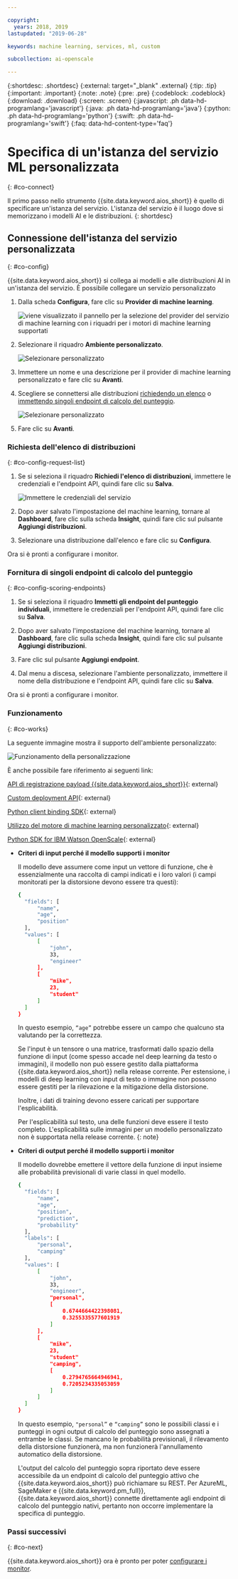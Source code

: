 ```yaml
---

copyright:
  years: 2018, 2019
lastupdated: "2019-06-28"

keywords: machine learning, services, ml, custom 

subcollection: ai-openscale

---
```


{:shortdesc: .shortdesc}
{:external: target="_blank" .external}
{:tip: .tip}
{:important: .important}
{:note: .note}
{:pre: .pre}
{:codeblock: .codeblock}
{:download: .download}
{:screen: .screen}
{:javascript: .ph data-hd-programlang='javascript'}
{:java: .ph data-hd-programlang='java'}
{:python: .ph data-hd-programlang='python'}
{:swift: .ph data-hd-programlang='swift'}
{:faq: data-hd-content-type='faq'}

# Specifica di un'istanza del servizio ML personalizzata
{: #co-connect}

Il primo passo nello strumento {{site.data.keyword.aios_short}} è quello di specificare un'istanza del servizio. L'istanza del servizio è il luogo dove si memorizzano i modelli AI e le distribuzioni.
{: shortdesc}

## Connessione dell'istanza del servizio personalizzata
{: #co-config}

{{site.data.keyword.aios_short}} si collega ai modelli e alle distribuzioni AI in un'istanza del servizio. È possibile collegare un servizio personalizzato

1. Dalla scheda **Configura**, fare clic su **Provider di machine learning**.

   ![viene visualizzato il pannello per la selezione del provider del servizio di machine learning con i riquadri per i motori di machine learning supportati](images/wos-machine-learning-providers-selection.png)

2. Selezionare il riquadro **Ambiente personalizzato**.

   ![Selezionare personalizzato](images/ml-custom-provider.png)

3. Immettere un nome e una descrizione per il provider di machine learning personalizzato e fare clic su **Avanti**. 

4. Scegliere se connettersi alle distribuzioni [richiedendo un elenco](/docs/services/ai-openscale?topic=ai-openscale-co-connect#co-config-request-list) o [immettendo singoli endpoint di calcolo del punteggio](/docs/services/ai-openscale?topic=ai-openscale-co-connect#co-config-scoring-endpoints).

   ![Selezionare personalizzato](images/ml-custom-connect-deployments.png)
    
5. Fare clic su **Avanti**.

### Richiesta dell'elenco di distribuzioni
{: #co-config-request-list}

1. Se si seleziona il riquadro **Richiedi l'elenco di distribuzioni**, immettere le credenziali e l'endpoint API, quindi fare clic su **Salva**.

   ![Immettere le credenziali del servizio](images/connect-custom-cred.png)

2. Dopo aver salvato l'impostazione del machine learning, tornare al **Dashboard**, fare clic sulla scheda **Insight**, quindi fare clic sul pulsante **Aggiungi distribuzioni**.

3. Selezionare una distribuzione dall'elenco e fare clic su **Configura**.

Ora si è pronti a configurare i monitor.

### Fornitura di singoli endpoint di calcolo del punteggio
{: #co-config-scoring-endpoints}

1. Se si seleziona il riquadro **Immetti gli endpoint del punteggio individuali**, immettere le credenziali per l'endpoint API, quindi fare clic su **Salva**.

2. Dopo aver salvato l'impostazione del machine learning, tornare al **Dashboard**, fare clic sulla scheda **Insight**, quindi fare clic sul pulsante **Aggiungi distribuzioni**.

3. Fare clic sul pulsante **Aggiungi endpoint**. 

4. Dal menu a discesa, selezionare l'ambiente personalizzato, immettere il nome della distribuzione e l'endpoint API, quindi fare clic su **Salva**.

Ora si è pronti a configurare i monitor.

### Funzionamento
{: #co-works}

La seguente immagine mostra il supporto dell'ambiente personalizzato:

![Funzionamento della personalizzazione](images/custom-how-works.png)

È anche possibile fare riferimento ai seguenti link:

[API di registrazione payload {{site.data.keyword.aios_short}}](https://{DomainName}/apidocs/ai-openscale#publish-scoring-payload){: external}

[Custom deployment API](https://aiopenscale-custom-deployement-spec.mybluemix.net/){: external}

[Python client binding SDK](http://ai-openscale-python-client.mybluemix.net/#bindings){: external}

[Utilizzo del motore di machine learning personalizzato](https://github.com/pmservice/ai-openscale-tutorials/blob/master/notebooks/AI%20OpenScale%20and%20Custom%20ML%20Engine.ipynb){: external}

[Python SDK for IBM Watson OpenScale](https://pypi.org/project/ibm-ai-openscale/){: external}

- **Criteri di input perché il modello supporti i monitor**

  Il modello deve assumere come input un vettore di funzione, che è essenzialmente una raccolta di campi indicati e i loro valori (i campi monitorati per la distorsione devono essere tra questi):

  ```bash
  {
    "fields": [
        "name",
        "age",
        "position"
    ],
    "values": [
        [
            "john",
            33,
            "engineer"
        ],
        [
            "mike",
            23,
            "student"
        ]
    ]
  }
  ```

  In questo esempio, `“age”` potrebbe essere un campo che qualcuno sta valutando per la correttezza.

  Se l'input è un tensore o una matrice, trasformati dallo spazio della funzione di input (come spesso accade nel deep learning da testo o immagini), il modello non può essere gestito dalla piattaforma {{site.data.keyword.aios_short}} nella release corrente. Per estensione, i modelli di deep learning con input di testo o immagine non possono essere gestiti per la rilevazione e la mitigazione della distorsione.

  Inoltre, i dati di training devono essere caricati per supportare l'esplicabilità.

  Per l'esplicabilità sul testo, una delle funzioni deve essere il testo completo. L'esplicabilità sulle immagini per un modello personalizzato non è supportata nella release corrente.
  {: note}

- **Criteri di output perché il modello supporti i monitor**

  Il modello dovrebbe emettere il vettore della funzione di input insieme alle probabilità previsionali di varie classi in quel modello.

  ```bash
  {
    "fields": [
        "name",
        "age",
        "position",
        "prediction",
        "probability"
    ],
    "labels": [
        "personal",
        "camping"
    ],
    "values": [
        [
            "john",
            33,
            "engineer",
            "personal",
            [
                0.6744664422398081,
                0.3255335577601919
            ]
        ],
        [
            "mike",
            23,
            "student"
            "camping",
            [
                0.2794765664946941,
                0.7205234335053059
            ]
        ]
    ]
  }
  ```

  In questo esempio, `"personal”` e `“camping”` sono le possibili classi e i punteggi in ogni output di calcolo del punteggio sono assegnati a entrambe le classi. Se mancano le probabilità previsionali, il rilevamento della distorsione funzionerà, ma non funzionerà l'annullamento automatico della distorsione.

  L'output del calcolo del punteggio sopra riportato deve essere accessibile da un endpoint di calcolo del punteggio attivo che {{site.data.keyword.aios_short}} può richiamare su REST. Per AzureML, SageMaker e {{site.data.keyword.pm_full}}, {{site.data.keyword.aios_short}} connette direttamente agli endpoint di calcolo del punteggio nativi, pertanto non occorre implementare la specifica di punteggio.

### Passi successivi
{: #co-next}

{{site.data.keyword.aios_short}} ora è pronto per poter [configurare i monitor](/docs/services/ai-openscale?topic=ai-openscale-mo-config).
